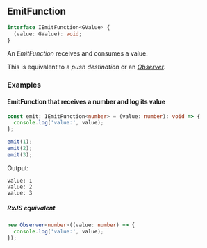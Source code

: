 ## EmitFunction

```ts
interface IEmitFunction<GValue> {
  (value: GValue): void;
}
```

An *EmitFunction* receives and consumes a value.

This is equivalent to a *push destination* or an *[Observer](https://rxjs-dev.firebaseapp.com/guide/observer)*.

### Examples

#### EmitFunction that receives a number and log its value

```ts
const emit: IEmitFunction<number> = (value: number): void => {
  console.log('value:', value);
};

emit(1);
emit(2);
emit(3);
```

Output:

```text
value: 1
value: 2
value: 3
```

##### RxJS equivalent

```ts
new Observer<number>((value: number) => {
  console.log('value:', value);
});
```


